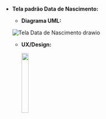 - **Tela padrão Data de Nascimento:**
    - **Diagrama UML:**

    ![Tela Data de Nascimento drawio](https://github.com/PetJournal/petjournal.android/assets/42920754/0e04db5f-7303-4972-887f-b07f749148f9)

    - **UX/Design:**

        <img src="https://github.com/PetJournal/petjournal.android/assets/63371272/82c974c1-c365-42c7-a32a-10939843c4d2" width="20.0%">
